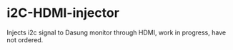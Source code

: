 # i2C-HDMI-injector
Injects i2c signal to Dasung monitor through HDMI, work in progress, have not ordered.
